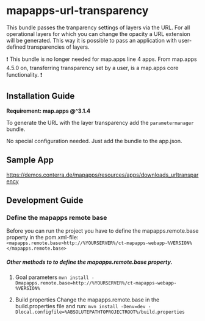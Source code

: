 # mapapps-url-transparency
This bundle passes the tranparency settings of layers via the URL. For all operational layers for which you can
change the opacity a URL extension will be generated. 
This way it is possible to pass an application with user-defined transparencies of layers. 

❗️ This bundle is no longer needed for map.apps line 4 apps. From map.apps 4.5.0 on, transferring transparency set by a user, is a map.apps core functionality. ❗️

Installation Guide
------------------
**Requirement: map.apps @^3.1.4**

To generate the URL with the layer transparency add the ```parametermanager``` bundle.

No special configuration needed. Just add the bundle to the app.json.

Sample App
------------------

https://demos.conterra.de/mapapps/resources/apps/downloads_urltransparency 

Development Guide
------------------
### Define the mapapps remote base
Before you can run the project you have to define the mapapps.remote.base property in the pom.xml-file:
`<mapapps.remote.base>http://%YOURSERVER%/ct-mapapps-webapp-%VERSION%</mapapps.remote.base>`

##### Other methods to to define the mapapps.remote.base property.
1. Goal parameters
`mvn install -Dmapapps.remote.base=http://%YOURSERVER%/ct-mapapps-webapp-%VERSION%`

2. Build properties
Change the mapapps.remote.base in the build.properties file and run:
`mvn install -Denv=dev -Dlocal.configfile=%ABSOLUTEPATHTOPROJECTROOT%/build.properties`
